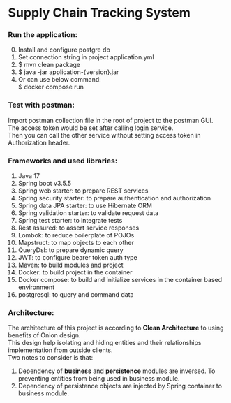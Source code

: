 # Supply Chain Tracking System

### Run the application:<br/>
0. Install and configure postgre db
1. Set connection string in project application.yml
2. $ mvn clean package
3. $ java -jar application-{version}.jar
4. Or can use below command:<br/>
   $ docker compose run


### Test with postman:<br/>
Import postman collection file in the root of project to the postman GUI.<br/>
The access token would be set after calling login service.<br/>
Then you can call the other service without setting access token in Authorization header.


### Frameworks and used libraries:<br/>
1. Java 17
2. Spring boot v3.5.5
3. Spring web starter: to prepare REST services
4. Spring security starter: to prepare authentication and authorization
5. Spring data JPA starter: to use Hibernate ORM
6. Spring validation starter: to validate request data
7. Spring test starter: to integrate tests
8. Rest assured: to assert service responses
9. Lombok: to reduce boilerplate of POJOs
10. Mapstruct: to map objects to each other
11. QueryDsl: to prepare dynamic query
12. JWT: to configure bearer token auth type
13. Maven: to build modules and project
14. Docker: to build project in the container
15. Docker compose: to build and initialize services in the container based environment
16. postgresql: to query and command data


### Architecture:<br/>
The architecture of this project is according to **Clean Architecture** to using benefits of Onion design.<br/>
This design help isolating and hiding entities and their relationships implementation from outside clients.<br/>
Two notes to consider is that:<br/>
1. Dependency of **business** and **persistence** modules are inversed. To preventing entities from being used in business module.
2. Dependency of persistence objects are injected by Spring container to business module.